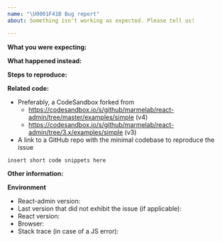 ```yaml
---
name: "\U0001F41B Bug report"
about: Something isn't working as expected. Please tell us!

---
```


<!-- Please do not submit support requests or "How to" questions here. For that, 
- go to Stack Overflow: https://stackoverflow.com/questions/tagged/react-admin),  or
  the react-admin discord server https://discord.gg/GeZF9sqh3N for community support or
- use the Professional Support (https://marmelab.com/ra-enterprise/#support) if you're an Enterprise Edition subscriber. -->

**What you were expecting:**
<!-- Describe what the behavior would be without the bug. -->

**What happened instead:**
<!-- Describe how the bug manifests. -->

**Steps to reproduce:**
<!--  Please explain the steps required to duplicate the issue, especially if you are able to provide a sample application. -->

**Related code:**
<!-- If you are able to illustrate the bug or feature request with an example, please provide a sample application via one of the following means: -->

* Preferably, a CodeSandbox forked from 
  - https://codesandbox.io/s/github/marmelab/react-admin/tree/master/examples/simple (v4)
  - https://codesandbox.io/s/github/marmelab/react-admin/tree/3.x/examples/simple (v3)
* A link to a GitHub repo with the minimal codebase to reproduce the issue


```
insert short code snippets here
```

**Other information:**
<!-- List any other information that is relevant to your issue. Stack traces, related issues, suggestions on how to fix, Stack Overflow links, forum links, etc. For visual or layout problems, please include images or animated gifs.-->

**Environment**

* React-admin version:
* Last version that did not exhibit the issue (if applicable):
* React version:
* Browser:
* Stack trace (in case of a JS error):

